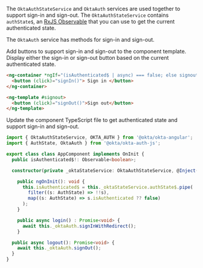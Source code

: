 The `OktaAuthStateService` and `OktaAuth` services are used together to support sign-in and sign-out. The `OktaAuthStateService` contains `authState$`, an [RxJS Observable](https://rxjs.dev/guide/observable) that you can use to get the current authenticated state.

The `OktaAuth` service has methods for sign-in and sign-out.

Add buttons to support sign-in and sign-out to the component template. Display either the sign-in or sign-out button based on the current authenticated state.

```html
<ng-container *ngIf="(isAuthenticated$ | async) === false; else signout">
  <button (click)="signIn()"> Sign in </button>
</ng-container>

<ng-template #signout>
  <button (click)="signOut()">Sign out</button>
</ng-template>
```

Update the component TypeScript file to get authenticated state and support sign-in and sign-out.

```ts
import { OktaAuthStateService, OKTA_AUTH } from '@okta/okta-angular';
import { AuthState, OktaAuth } from '@okta/okta-auth-js';

export class class AppComponent implements OnInit {
  public isAuthenticated$!: Observable<boolean>;

  constructor(private _oktaStateService: OktaAuthStateService, @Inject(OKTA_AUTH) private _oktaAuth: OktaAuth) { }

    public ngOnInit(): void {
      this.isAuthenticated$ = this._oktaStateService.authState$.pipe(
        filter((s: AuthState) => !!s),
        map((s: AuthState) => s.isAuthenticated ?? false)
      );
    }

    public async login() : Promise<void> {
      await this._oktaAuth.signInWithRedirect();
    }

  public async logout(): Promise<void> {
    await this._oktaAuth.signOut();
  }
}
```